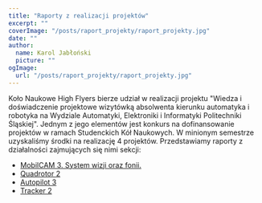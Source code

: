 ```yaml
---
title: "Raporty z realizacji projektów"
excerpt: ""
coverImage: "/posts/raport_projekty/raport_projekty.jpg"
date: ""
author:
  name: Karol Jabłoński
  picture: ""
ogImage:
  url: "/posts/raport_projekty/raport_projekty.jpg"
---
```




Koło Naukowe High Flyers bierze udział w realizacji projektu "Wiedza i doświadczenie projektowe wizytówką absolwenta kierunku automatyka i robotyka na Wydziale Automatyki, Elektroniki i Informatyki Politechniki Śląskiej". Jednym z jego elementów jest konkurs na dofinansowanie projektów w ramach Studenckich Kół Naukowych. W minionym semestrze uzyskaliśmy środki na realizację 4 projektów. Przedstawiamy raporty z działalności zajmujących się nimi sekcji:

- [MobilCAM 3. System wizji oraz fonii.](/posts/raport_projekty/HF_2013_Sprawozdanie_MobilCAM3.pdf)
- [Quadrotor 2](/posts/raport_projekty/HF_2013_Sprawozdanie_Quadrotor2.pdf)
- [Autopilot 3](/posts/raport_projekty/HF_2013_Sprawozdanie_Autopilot3.pdf)
- [Tracker 2](/posts/raport_projekty/HF_2013_Sprawozdanie_Tracker2.pdf)
